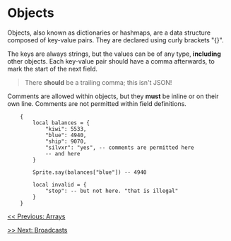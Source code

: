 # Objects

Objects, also known as dictionaries or hashmaps, are a data structure composed of key-value pairs.
They are declared using curly brackets "{}".

The keys are always strings, but the values can be of any type, **including** other objects. 
Each key-value pair should have a comma afterwards, to mark the start of the next field.

> There **should** be a trailing comma; this isn't JSON!

Comments are allowed within objects, but they **must** be inline or on their own line.
Comments are not permitted within field definitions.

```gum
    {
        local balances = {
            "kiwi": 5533,
            "blue": 4940,
            "ship": 9070,
            "silvxr": "yes", -- comments are permitted here
            -- and here
        }

        Sprite.say(balances["blue"]) -- 4940

        local invalid = {
            "stop": -- but not here. "that is illegal" 
        }
    }
```

[<< Previous: Arrays](main/arrays.md)

[>> Next: Broadcasts](main/broadcasts.md)